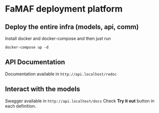 # FaMAF deployment platform

## Deploy the entire infra (models, api, comm)

Install docker and docker-compose and then just run
```
docker-compose up -d
```

## API Documentation
Documentation available in `http://api.localhost/redoc`

## Interact with the models
Swagger available in `http://api.localhost/docs`
Check **Try it out** button in each definition.

